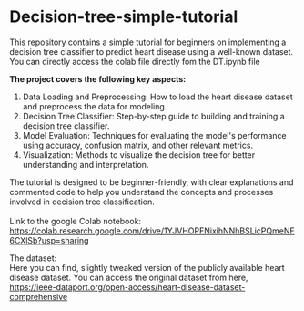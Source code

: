 # Decision-tree-simple-tutorial
This repository contains a simple tutorial for beginners on implementing a decision tree classifier to predict heart disease using a well-known dataset. 
You can directly access the colab file directly fom the DT.ipynb file

**The project covers the following key aspects:**

1. Data Loading and Preprocessing: How to load the heart disease dataset and preprocess the data for modeling.
2. Decision Tree Classifier: Step-by-step guide to building and training a decision tree classifier.
3. Model Evaluation: Techniques for evaluating the model's performance using accuracy, confusion matrix, and other relevant metrics.
4. Visualization: Methods to visualize the decision tree for better understanding and interpretation.

The tutorial is designed to be beginner-friendly, with clear explanations and commented code to help you understand the concepts and processes involved in decision tree classification.
<br>
<br>
Link to the google Colab notebook:<br>
https://colab.research.google.com/drive/1YJVHOPFNixihNNhBSLicPQmeNF6CXlSb?usp=sharing

The dataset:<br>
Here you can find, slightly tweaked version of the publicly available heart disease dataset.
You can access the original dataset from here,<br>
https://ieee-dataport.org/open-access/heart-disease-dataset-comprehensive
